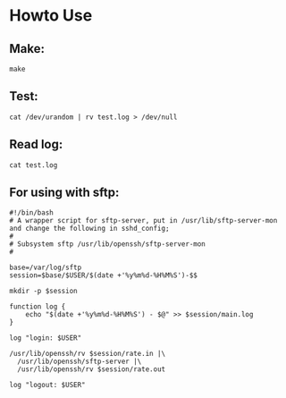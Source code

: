 Howto Use
===
Make:
---

    make

Test:
---

    cat /dev/urandom | rv test.log > /dev/null

Read log:
---

    cat test.log

For using with sftp:
---
    #!/bin/bash
    # A wrapper script for sftp-server, put in /usr/lib/sftp-server-mon and change the following in sshd_config;
    #
    # Subsystem sftp /usr/lib/openssh/sftp-server-mon
    #

    base=/var/log/sftp
    session=$base/$USER/$(date +'%y%m%d-%H%M%S')-$$

    mkdir -p $session

    function log {
        echo "$(date +'%y%m%d-%H%M%S') - $@" >> $session/main.log
    }

    log "login: $USER"

    /usr/lib/openssh/rv $session/rate.in |\
      /usr/lib/openssh/sftp-server |\
      /usr/lib/openssh/rv $session/rate.out

    log "logout: $USER"
